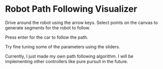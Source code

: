 # Robot Path Following Visualizer
Drive around the robot using the arrow keys. Select points on the canvas to generate segments for the robot to follow. 

Press enter for the car to follow the path.

Try fine tuning some of the parameters using the sliders. 

Currently, I just made my own path following algorithm. I will be implementing other controllers like pure pursuit in the future.